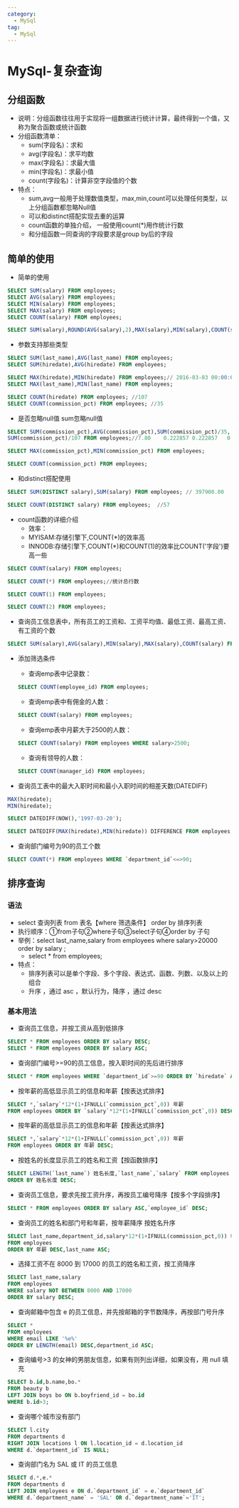 ```yaml
---
category:
  - MySql
tag:
  - MySql
---
```

# MySql-复杂查询

## 分组函数

- 说明：分组函数往往用于实现将一组数据进行统计计算，最终得到一个值，又称为聚合函数或统计函数
- 分组函数清单：
  - sum(字段名)：求和
  - avg(字段名)：求平均数
  - max(字段名)：求最大值
  - min(字段名)：求最小值
  - count(字段名)：计算非空字段值的个数
- 特点：
  - sum,avg一般用于处理数值类型，max,min,count可以处理任何类型，以上分组函数都忽略Null值
  - 可以和distinct搭配实现去重的运算
  - count函数的单独介绍， 一般使用count(*)用作统计行数
  - 和分组函数一同查询的字段要求是group by后的字段

## 简单的使用

- 简单的使用

```sql
SELECT SUM(salary) FROM employees;
SELECT AVG(salary) FROM employees;
SELECT MIN(salary) FROM employees;
SELECT MAX(salary) FROM employees;
SELECT COUNT(salary) FROM employees;

SELECT SUM(salary),ROUND(AVG(salary),2),MAX(salary),MIN(salary),COUNT(salary) FROM employees;
```

- 参数支持那些类型

```sql
SELECT SUM(last_name),AVG(last_name) FROM employees;
SELECT SUM(hiredate),AVG(hiredate) FROM employees;

SELECT MAX(hiredate),MIN(hiredate) FROM employees;// 2016-03-03 00:00:00 1992-04-03 00:00:00
SELECT MAX(last_name),MIN(last_name) FROM employees; 

SELECT COUNT(hiredate) FROM employees; //107
SELECT COUNT(commission_pct) FROM employees; //35
```

- 是否忽略null值    sum忽略null值

```sql
SELECT SUM(commission_pct),AVG(commission_pct),SUM(commission_pct)/35,
SUM(commission_pct)/107 FROM employees;//7.80    0.222857 0.222857   0.072897

SELECT MAX(commission_pct),MIN(commission_pct) FROM employees;

SELECT COUNT(commission_pct) FROM employees;
```

- 和distinct搭配使用

```sql
SELECT SUM(DISTINCT salary),SUM(salary) FROM employees; // 397900.00      691400.00 

SELECT COUNT(DISTINCT salary) FROM employees;  //57
```

- count函数的详细介绍
  - 效率：
  - MYISAM:存储引擎下,COUNT(*)的效率高
  - INNODB:存储引擎下,COUNT(*)和COUNT(1)的效率比COUNT('字段')要高一些

```sql
SELECT COUNT(salary) FROM employees;

SELECT COUNT(*) FROM employees;//统计总行数

SELECT COUNT(1) FROM employees;

SELECT COUNT(2) FROM employees;
```

- 查询员工信息表中，所有员工的工资和、工资平均值、最低工资、最高工资、有工资的个数

```sql
SELECT SUM(salary),AVG(salary),MIN(salary),MAX(salary),COUNT(salary) FROM employees;
```

- 添加筛选条件

  - 查询emp表中记录数：

  ```sql
  SELECT COUNT(employee_id) FROM employees;
  ```

  - 查询emp表中有佣金的人数：

  ```sql
  SELECT COUNT(salary) FROM employees;
  ```

  - 查询emp表中月薪大于2500的人数：

  ```sql
  SELECT COUNT(salary) FROM employees WHERE salary>2500;
  ```

  - 查询有领导的人数：

  ```sql
  SELECT COUNT(manager_id) FROM employees;
  ```

- 查询员工表中的最大入职时间和最小入职时间的相差天数(DATEDIFF)

```sql
MAX(hiredate);
MIN(hiredate);

SELECT DATEDIFF(NOW(),'1997-03-20');

SELECT DATEDIFF(MAX(hiredate),MIN(hiredate)) DIFFERENCE FROM employees;
```

- 查询部门编号为90的员工个数

```sql
SELECT COUNT(*) FROM employees WHERE `department_id`<=>90; 
```

## 排序查询

### 语法

- select 查询列表    from 表名【where 筛选条件】 order by 排序列表
- 执行顺序：①from子句②where子句③select子句④order by 子句
- 举例：select last_name,salary from employees     where salary>20000      order by salary ;
  - select * from employees;
- 特点：
  - 排序列表可以是单个字段、多个字段、表达式、函数、列数、以及以上的组合
  - 升序 ，通过 asc   ，默认行为，降序 ，通过 desc
  

### 基本用法

- 查询员工信息，并按工资从高到低排序

```sql
SELECT * FROM employees ORDER BY salary DESC;
SELECT * FROM employees ORDER BY salary ASC;
```

- 查询部门编号>=90的员工信息，按入职时间的先后进行排序

```sql
SELECT * FROM employees WHERE `department_id`>=90 ORDER BY `hiredate` ASC;
```

- 按年薪的高低显示员工的信息和年薪【按表达式排序】

```sql
SELECT *,`salary`*12*(1+IFNULL(`commission_pct`,0)) 年薪 
FROM employees ORDER BY `salary`*12*(1+IFNULL(`commission_pct`,0)) DESC;
```

- 按年薪的高低显示员工的信息和年薪【按表达式排序】

```sql
SELECT *,`salary`*12*(1+IFNULL(`commission_pct`,0)) 年薪 
FROM employees ORDER BY 年薪 DESC;
```

- 按姓名的长度显示员工的姓名和工资【按函数排序】

```sql
SELECT LENGTH(`last_name`) 姓名长度,`last_name`,`salary` FROM employees
ORDER BY 姓名长度 DESC;
```

- 查询员工信息，要求先按工资升序，再按员工编号降序【按多个字段排序】

```sql
SELECT * FROM employees ORDER BY salary ASC,`employee_id` DESC;
```

- 查询员工的姓名和部门号和年薪，按年薪降序 按姓名升序

```sql
SELECT last_name,department_id,salary*12*(1+IFNULL(commission_pct,0)) 年薪
FROM employees
ORDER BY 年薪 DESC,last_name ASC;
```

- 选择工资不在 8000 到 17000 的员工的姓名和工资，按工资降序

```sql
SELECT last_name,salary
FROM employees
WHERE salary NOT BETWEEN 8000 AND 17000
ORDER BY salary DESC;
```

- 查询邮箱中包含 e 的员工信息，并先按邮箱的字节数降序，再按部门号升序

```sql
SELECT *
FROM employees
WHERE email LIKE '%e%'
ORDER BY LENGTH(email) DESC,department_id ASC;
```

- 查询编号>3 的女神的男朋友信息，如果有则列出详细，如果没有，用 null 填充

```sql
SELECT b.id,b.name,bo.*
FROM beauty b
LEFT JOIN boys bo ON b.boyfriend_id = bo.id
WHERE b.id>3;
```

- 查询哪个城市没有部门

```sql
SELECT l.city
FROM departments d
RIGHT JOIN locations l ON l.location_id = d.location_id
WHERE d.`department_id` IS NULL;
```

- 查询部门名为 SAL 或 IT 的员工信息

```sql
SELECT d.*,e.*
FROM departments d
LEFT JOIN employees e ON d.`department_id` = e.`department_id`
WHERE d.`department_name` = 'SAL' OR d.`department_name`='IT';
```



